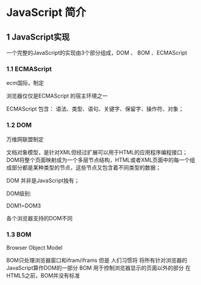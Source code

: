 # JavaScript 简介

## 1 JavaScript实现

一个完整的JavaScript的实现由3个部分组成，DOM 、 BOM 、ECMAScript

### 1.1 ECMAScript

ecm国际，制定

浏览器仅仅是ECMAScript 的宿主环境之一

ECMAScript 包含： 语法、类型、语句、关键字、保留字、操作符、对象；

### 1.2 DOM

万维网联盟制定

文档对象模型，是针对XML但经过扩展可以用于HTML的应用程序编程接口；
DOM将整个页面映射成为一个多层节点结构，HTML或者XML页面中的每一个组成部分都是某种类型的节点，这些节点又包含着不同类型的数据；

DOM 并非是JavaScript独有；

DOM级别:

DOM1~DOM3

各个浏览器支持的DOM不同

### 1.3 BOM
Browser Object Model

BOM只处理浏览器窗口和ifram/iframs 但是 人们习惯将 将所有针对浏览器的JavaScript算作DOM的一部分
BOM 用于控制浏览器显示的页面以外的部分
在HTML5之前，BOM并没有标准